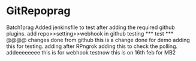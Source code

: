 # GitRepoprag
Batch1prag
Added jenkinsfile
to test after adding the required github plugins.
add repo>>setting>>webhook in github
testing
*** test *** @@@@
changes done from github
this is a change done for demo
adding this for testing.
adding after RPngrok
adding this to check the polling.
addeeeeeeee
this is for webhook
testnow
this is on 16th feb for MB2
